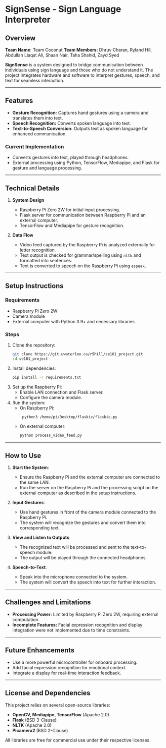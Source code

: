 # SignSense - Sign Language Interpreter

## Overview

**Team Name:** Team Coconut
**Team Members:** Dhruv Charan, Ryland Hill, Abdullah Liaqat Ali, Shaan Nair, Taha Shahid, Zayd Syed  

**SignSense** is a system designed to bridge communication between individuals using sign language and those who do not understand it. The project integrates hardware and software to interpret gestures, speech, and text for seamless interaction.

---

## Features

- **Gesture Recognition:** Captures hand gestures using a camera and translates them into text.  
- **Speech Recognition:** Converts spoken language into text.  
- **Text-to-Speech Conversion:** Outputs text as spoken language for enhanced communication.  

### Current Implementation
- Converts gestures into text, played through headphones.
- External processing using Python, TensorFlow, Mediapipe, and Flask for gesture and language processing.

---

## Technical Details

1. **System Design**
   - Raspberry Pi Zero 2W for initial input processing.
   - Flask server for communication between Raspberry Pi and an external computer.
   - TensorFlow and Mediapipe for gesture recognition.

2. **Data Flow**
   - Video feed captured by the Raspberry Pi is analyzed externally for letter recognition.
   - Text output is checked for grammar/spelling using `nltk` and formatted into sentences.
   - Text is converted to speech on the Raspberry Pi using `espeak`.

---

## Setup Instructions

### Requirements
- Raspberry Pi Zero 2W
- Camera module
- External computer with Python 3.9+ and necessary libraries

### Steps
1. Clone the repository:
   ```bash
   git clone https://git.uwaterloo.ca/r5hill/se101_project.git
   cd se101_project
   ```
2. Install dependencies:
   ```bash
   pip install -r requirements.txt
   ```
3. Set up the Raspberry Pi:
   - Enable LAN connection and Flask server.
   - Configure the camera module.
4. Run the system:
   - On Raspberry Pi:
     ```bash
      python3 /home/pi/Desktop/flaskie/flaskie.py
     ```
   - On external computer:
     ```bash
     python process_video_feed.py
     ```

---

## How to Use

1. **Start the System**:
   - Ensure the Raspberry Pi and the external computer are connected to the same LAN.
   - Run the server on the Raspberry Pi and the processing script on the external computer as described in the setup instructions.

2. **Input Gestures**:
   - Use hand gestures in front of the camera module connected to the Raspberry Pi.
   - The system will recognize the gestures and convert them into corresponding text.

3. **View and Listen to Outputs**:
   - The recognized text will be processed and sent to the text-to-speech module.
   - The output will be played through the connected headphones.

4. **Speech-to-Text**:
   - Speak into the microphone connected to the system.
   - The system will convert the speech into text for further interaction.

---

## Challenges and Limitations

- **Processing Power:** Limited by Raspberry Pi Zero 2W, requiring external computation.  
- **Incomplete Features:** Facial expression recognition and display integration were not implemented due to time constraints.  

---

## Future Enhancements

- Use a more powerful microcontroller for onboard processing.  
- Add facial expression recognition for emotional context.  
- Integrate a display for real-time interaction feedback.  

---

## License and Dependencies

This project relies on several open-source libraries:
- **OpenCV, Mediapipe, TensorFlow** (Apache 2.0)  
- **Flask** (BSD 3-Clause)  
- **NLTK** (Apache 2.0)  
- **Picamera2** (BSD 2-Clause)  

All libraries are free for commercial use under their respective licenses.
